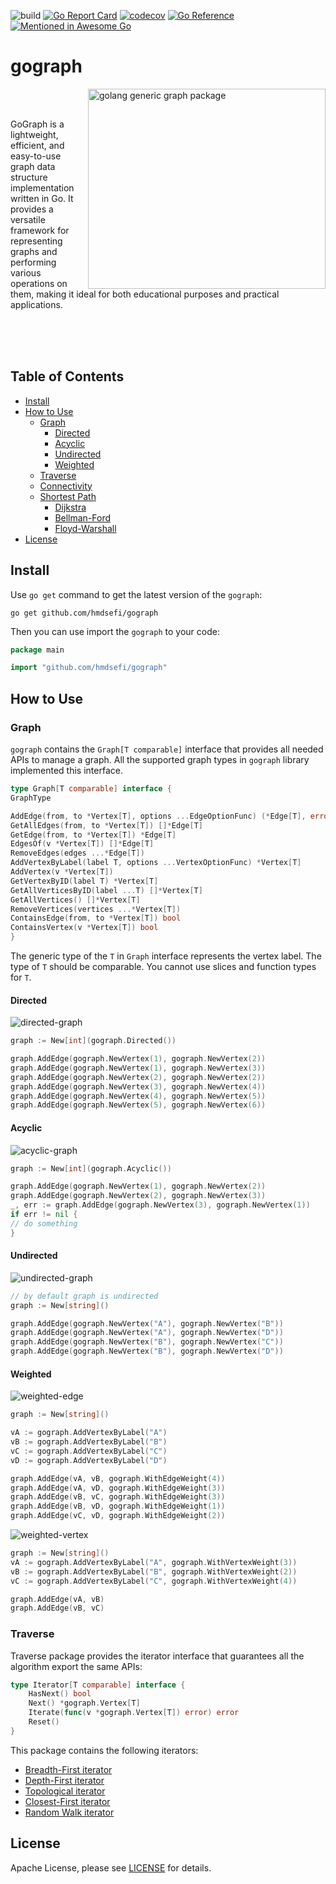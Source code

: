 ![build](https://github.com/hmdsefi/gograph/actions/workflows/build.yml/badge.svg)
[![Go Report Card](https://goreportcard.com/badge/github.com/hmdsefi/gograph)](https://goreportcard.com/report/github.com/hmdsefi/gograph)
[![codecov](https://codecov.io/gh/hmdsefi/gograph/branch/master/graph/badge.svg?token=BstHl9wXTN)](https://codecov.io/gh/hmdsefi/gograph)
[![Go Reference](https://pkg.go.dev/badge/github.com/hmdsefi/gograph.svg)](https://pkg.go.dev/github.com/hmdsefi/gograph)
[![Mentioned in Awesome Go](https://awesome.re/mentioned-badge.svg)](https://github.com/avelino/awesome-go#science-and-data-analysis)

# gograph
<img alt="golang generic graph package"
     src="https://github.com/user-attachments/assets/df50a836-ceab-4c6f-93e0-612009245537"
     title="gograph"
     align="right"
     width="380"
     height="320">

<br/>
<br/>
<p>GoGraph is a lightweight, efficient, and easy-to-use graph data structure
implementation written in Go. It provides a versatile framework for representing 
graphs and performing various operations on them, making it ideal for both
educational purposes and practical applications.</p>
<br/><br/><br/>

## Table of Contents

* [Install](#Install)
* [How to Use](#How-to-Use)
    * [Graph](#Graph)
        * [Directed](#Directed)
        * [Acyclic](#Acyclic)
        * [Undirected](#Undirected)
        * [Weighted](#Weighted)
    * [Traverse](#Traverse)
    * [Connectivity](https://github.com/hmdsefi/gograph/tree/master/connectivity#gograph---connectivity)
    * [Shortest Path]()
        * [Dijkstra](https://github.com/hmdsefi/gograph/blob/master/path/dijkstra.md)
        * [Bellman-Ford](https://github.com/hmdsefi/gograph/blob/master/path/bellman-ford.md)
        * [Floyd-Warshall](https://github.com/hmdsefi/gograph/blob/master/path/floyd-warshall.md)
* [License](#License)

## Install

Use `go get` command to get the latest version of the `gograph`:

```shell
go get github.com/hmdsefi/gograph
```

Then you can use import the `gograph` to your code:

```go
package main

import "github.com/hmdsefi/gograph"
```

## How to Use

### Graph

`gograph` contains the `Graph[T comparable]` interface that provides all needed APIs to
manage a graph. All the supported graph types in `gograph` library implemented this interface.

```go
type Graph[T comparable] interface {
GraphType

AddEdge(from, to *Vertex[T], options ...EdgeOptionFunc) (*Edge[T], error)
GetAllEdges(from, to *Vertex[T]) []*Edge[T]
GetEdge(from, to *Vertex[T]) *Edge[T]
EdgesOf(v *Vertex[T]) []*Edge[T]
RemoveEdges(edges ...*Edge[T])
AddVertexByLabel(label T, options ...VertexOptionFunc) *Vertex[T]
AddVertex(v *Vertex[T])
GetVertexByID(label T) *Vertex[T]
GetAllVerticesByID(label ...T) []*Vertex[T]
GetAllVertices() []*Vertex[T]
RemoveVertices(vertices ...*Vertex[T])
ContainsEdge(from, to *Vertex[T]) bool
ContainsVertex(v *Vertex[T]) bool
}
```

The generic type of the `T` in `Graph` interface represents the vertex label. The type of `T`
should be comparable. You cannot use slices and function types for `T`.

#### Directed

![directed-graph](https://user-images.githubusercontent.com/11541936/221904292-face2083-16da-491f-a339-2164b7040264.png)

```go
graph := New[int](gograph.Directed())

graph.AddEdge(gograph.NewVertex(1), gograph.NewVertex(2))
graph.AddEdge(gograph.NewVertex(1), gograph.NewVertex(3))
graph.AddEdge(gograph.NewVertex(2), gograph.NewVertex(2))
graph.AddEdge(gograph.NewVertex(3), gograph.NewVertex(4))
graph.AddEdge(gograph.NewVertex(4), gograph.NewVertex(5))
graph.AddEdge(gograph.NewVertex(5), gograph.NewVertex(6))
```

#### Acyclic

![acyclic-graph](https://user-images.githubusercontent.com/11541936/221911652-ce2dfb5f-5547-4f26-8412-94ad9124d4fa.png)

```go
graph := New[int](gograph.Acyclic())

graph.AddEdge(gograph.NewVertex(1), gograph.NewVertex(2))
graph.AddEdge(gograph.NewVertex(2), gograph.NewVertex(3))
_, err := graph.AddEdge(gograph.NewVertex(3), gograph.NewVertex(1))
if err != nil {
// do something
}
```

#### Undirected

![undirected-graph](https://user-images.githubusercontent.com/11541936/221908261-a009049d-2b71-46c3-9026-faa4dcc2a693.png)

```go
// by default graph is undirected
graph := New[string]()

graph.AddEdge(gograph.NewVertex("A"), gograph.NewVertex("B"))
graph.AddEdge(gograph.NewVertex("A"), gograph.NewVertex("D"))
graph.AddEdge(gograph.NewVertex("B"), gograph.NewVertex("C"))
graph.AddEdge(gograph.NewVertex("B"), gograph.NewVertex("D"))
```

#### Weighted

![weighted-edge](https://user-images.githubusercontent.com/11541936/221908269-b6db15fb-6104-49d9-b9b9-acc062d94e4a.png)

```go
graph := New[string]()

vA := gograph.AddVertexByLabel("A")
vB := gograph.AddVertexByLabel("B")
vC := gograph.AddVertexByLabel("C")
vD := gograph.AddVertexByLabel("D")

graph.AddEdge(vA, vB, gograph.WithEdgeWeight(4))
graph.AddEdge(vA, vD, gograph.WithEdgeWeight(3))
graph.AddEdge(vB, vC, gograph.WithEdgeWeight(3))
graph.AddEdge(vB, vD, gograph.WithEdgeWeight(1))
graph.AddEdge(vC, vD, gograph.WithEdgeWeight(2))
```

![weighted-vertex](https://user-images.githubusercontent.com/11541936/221908278-83f3138d-8b28-4c38-825a-627a46d65294.png)

```go
graph := New[string]()
vA := gograph.AddVertexByLabel("A", gograph.WithVertexWeight(3))
vB := gograph.AddVertexByLabel("B", gograph.WithVertexWeight(2))
vC := gograph.AddVertexByLabel("C", gograph.WithVertexWeight(4))

graph.AddEdge(vA, vB)
graph.AddEdge(vB, vC)
```

### Traverse

Traverse package provides the iterator interface that guarantees all the algorithm export the same APIs:

```go
type Iterator[T comparable] interface {
	HasNext() bool
	Next() *gograph.Vertex[T]
	Iterate(func(v *gograph.Vertex[T]) error) error
	Reset()
}
```

This package contains the following iterators:

- [Breadth-First iterator](https://github.com/hmdsefi/gograph/tree/master/traverse#BFS)
- [Depth-First iterator](https://github.com/hmdsefi/gograph/tree/master/traverse#DFS)
- [Topological iterator](https://github.com/hmdsefi/gograph/tree/master/traverse#Topological-Sort)
- [Closest-First iterator](https://github.com/hmdsefi/gograph/tree/master/traverse#Closest-First)
- [Random Walk iterator](https://github.com/hmdsefi/gograph/tree/master/traverse#random-walk)

## License

Apache License, please see [LICENSE](https://github.com/hmdsefi/gograph/blob/master/LICENSE) for details.
